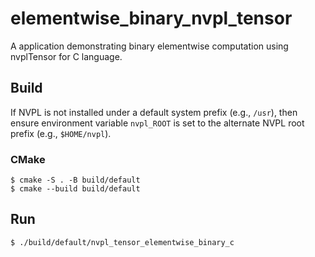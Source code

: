 # elementwise_binary_nvpl_tensor

A application demonstrating binary elementwise computation using nvplTensor for C language.

## Build

If NVPL is not installed under a default system prefix (e.g., `/usr`), then ensure environment variable `nvpl_ROOT` is set to the alternate NVPL root prefix (e.g., `$HOME/nvpl`).

### CMake

```
$ cmake -S . -B build/default
$ cmake --build build/default
```

## Run

```
$ ./build/default/nvpl_tensor_elementwise_binary_c
```

